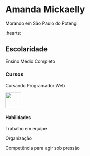 <h1>Amanda Mickaelly</h1>
<p> Morando em São Paulo do Potengi</p> :hearts:

<h2>Escolaridade</h2>
<p> Ensino Médio Completo</p>

<h3>Cursos</h3>
<p> Cursando Programador Web</p>

<img src="https://cdn.jsdelivr.net/gh/devicons/devicon@latest/icons/javascript/javascript-plain.svg" width = "50px"/>

<h4>Habilidades</h4>
<p> Trabalho em equipe</p> 
<p> Organização</p>
<p>Competência para agir sob pressão</p>
       